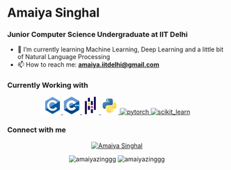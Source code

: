 # Amaiya Singhal 
### Junior Computer Science Undergraduate at IIT Delhi

<!--
**amaiyazinggg/amaiyazinggg** is a ✨ _special_ ✨ repository because its `README.md` (this file) appears on your GitHub profile. -->

- 🌱 I’m currently learning Machine Learning, Deep Learning and a little bit of Natural Language Processing
- 📫 How to reach me: **amaiya.iitdelhi@gmail.com**

<h3 align="left">Currently Working with</h3>
<p align="center"> <a href="https://www.cprogramming.com/" target="_blank" rel="noreferrer"> <img src="https://raw.githubusercontent.com/devicons/devicon/master/icons/c/c-original.svg" alt="c" width="40" height="40"/> </a> <a href="https://www.w3schools.com/cpp/" target="_blank" rel="noreferrer"> <img src="https://raw.githubusercontent.com/devicons/devicon/master/icons/cplusplus/cplusplus-original.svg" alt="cplusplus" width="40" height="40"/> </a> <a href="https://pandas.pydata.org/" target="_blank" rel="noreferrer"> <img src="https://raw.githubusercontent.com/devicons/devicon/2ae2a900d2f041da66e950e4d48052658d850630/icons/pandas/pandas-original.svg" alt="pandas" width="40" height="40"/> </a> <a href="https://www.python.org" target="_blank" rel="noreferrer"> <img src="https://raw.githubusercontent.com/devicons/devicon/master/icons/python/python-original.svg" alt="python" width="40" height="40"/> </a> <a href="https://pytorch.org/" target="_blank" rel="noreferrer"> <img src="https://www.vectorlogo.zone/logos/pytorch/pytorch-icon.svg" alt="pytorch" width="40" height="40"/> </a> <a href="https://scikit-learn.org/" target="_blank" rel="noreferrer"> <img src="https://upload.wikimedia.org/wikipedia/commons/0/05/Scikit_learn_logo_small.svg" alt="scikit_learn" width="40" height="40"/> </a> 
</a>
</p>

<h3 align="left">Connect with me</h3>
<p align="center">
<a href="https://linkedin.com/in/amaiysinghal" target="blank"><img align="center" src="https://raw.githubusercontent.com/rahuldkjain/github-profile-readme-generator/master/src/images/icons/Social/linked-in-alt.svg" alt="Amaiya Singhal" height="30" width="40" /></a>
</p>

<p float="float" align="center">
    <img src="https://github-readme-stats.vercel.app/api?username=amaiyazinggg&show_icons=true&locale=en" alt="amaiyazinggg" width="320"  height="320"/>
    <img src="https://github-readme-stats.vercel.app/api/top-langs?username=amaiyazinggg&show_icons=true&locale=en&layout=compact" alt="amaiyazinggg" width="240"  height="320"/>
</p>
